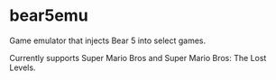 # bear5emu

Game emulator that injects Bear 5 into select games.

Currently supports Super Mario Bros and Super Mario Bros: The Lost Levels.